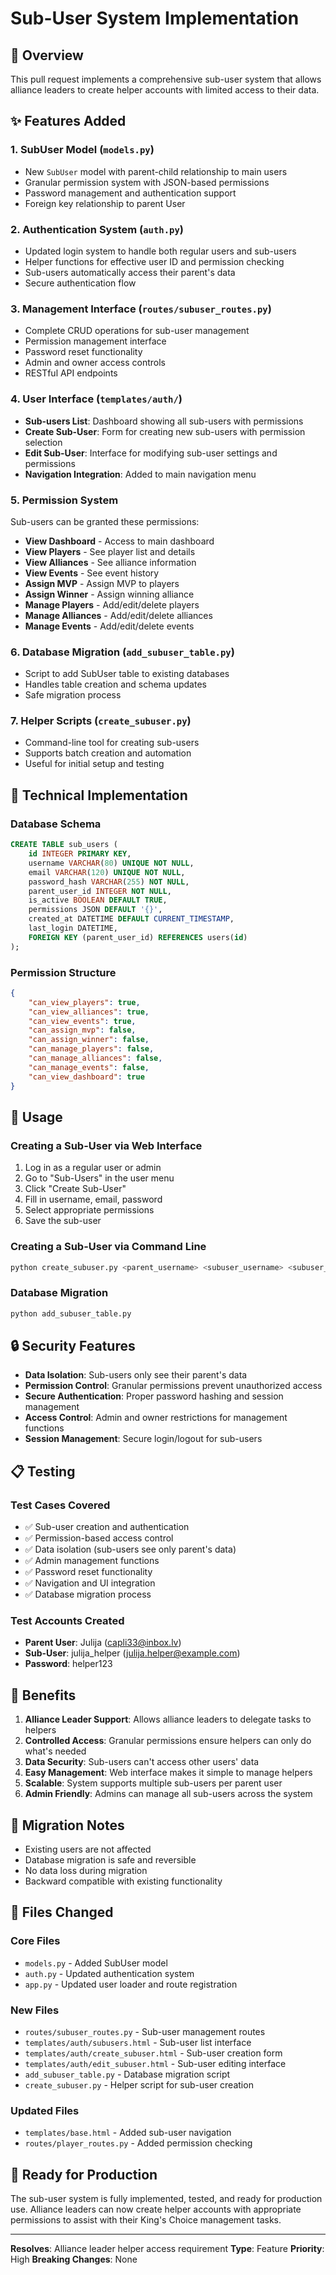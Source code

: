 # Sub-User System Implementation

## 🎯 Overview
This pull request implements a comprehensive sub-user system that allows alliance leaders to create helper accounts with limited access to their data.

## ✨ Features Added

### 1. SubUser Model (`models.py`)
- New `SubUser` model with parent-child relationship to main users
- Granular permission system with JSON-based permissions
- Password management and authentication support
- Foreign key relationship to parent User

### 2. Authentication System (`auth.py`)
- Updated login system to handle both regular users and sub-users
- Helper functions for effective user ID and permission checking
- Sub-users automatically access their parent's data
- Secure authentication flow

### 3. Management Interface (`routes/subuser_routes.py`)
- Complete CRUD operations for sub-user management
- Permission management interface
- Password reset functionality
- Admin and owner access controls
- RESTful API endpoints

### 4. User Interface (`templates/auth/`)
- **Sub-users List**: Dashboard showing all sub-users with permissions
- **Create Sub-User**: Form for creating new sub-users with permission selection
- **Edit Sub-User**: Interface for modifying sub-user settings and permissions
- **Navigation Integration**: Added to main navigation menu

### 5. Permission System
Sub-users can be granted these permissions:
- **View Dashboard** - Access to main dashboard
- **View Players** - See player list and details
- **View Alliances** - See alliance information
- **View Events** - See event history
- **Assign MVP** - Assign MVP to players
- **Assign Winner** - Assign winning alliance
- **Manage Players** - Add/edit/delete players
- **Manage Alliances** - Add/edit/delete alliances
- **Manage Events** - Add/edit/delete events

### 6. Database Migration (`add_subuser_table.py`)
- Script to add SubUser table to existing databases
- Handles table creation and schema updates
- Safe migration process

### 7. Helper Scripts (`create_subuser.py`)
- Command-line tool for creating sub-users
- Supports batch creation and automation
- Useful for initial setup and testing

## 🔧 Technical Implementation

### Database Schema
```sql
CREATE TABLE sub_users (
    id INTEGER PRIMARY KEY,
    username VARCHAR(80) UNIQUE NOT NULL,
    email VARCHAR(120) UNIQUE NOT NULL,
    password_hash VARCHAR(255) NOT NULL,
    parent_user_id INTEGER NOT NULL,
    is_active BOOLEAN DEFAULT TRUE,
    permissions JSON DEFAULT '{}',
    created_at DATETIME DEFAULT CURRENT_TIMESTAMP,
    last_login DATETIME,
    FOREIGN KEY (parent_user_id) REFERENCES users(id)
);
```

### Permission Structure
```json
{
    "can_view_players": true,
    "can_view_alliances": true,
    "can_view_events": true,
    "can_assign_mvp": false,
    "can_assign_winner": false,
    "can_manage_players": false,
    "can_manage_alliances": false,
    "can_manage_events": false,
    "can_view_dashboard": true
}
```

## 🚀 Usage

### Creating a Sub-User via Web Interface
1. Log in as a regular user or admin
2. Go to "Sub-Users" in the user menu
3. Click "Create Sub-User"
4. Fill in username, email, password
5. Select appropriate permissions
6. Save the sub-user

### Creating a Sub-User via Command Line
```bash
python create_subuser.py <parent_username> <subuser_username> <subuser_email> <password>
```

### Database Migration
```bash
python add_subuser_table.py
```

## 🔒 Security Features

- **Data Isolation**: Sub-users only see their parent's data
- **Permission Control**: Granular permissions prevent unauthorized access
- **Secure Authentication**: Proper password hashing and session management
- **Access Control**: Admin and owner restrictions for management functions
- **Session Management**: Secure login/logout for sub-users

## 📋 Testing

### Test Cases Covered
- ✅ Sub-user creation and authentication
- ✅ Permission-based access control
- ✅ Data isolation (sub-users see only parent's data)
- ✅ Admin management functions
- ✅ Password reset functionality
- ✅ Navigation and UI integration
- ✅ Database migration process

### Test Accounts Created
- **Parent User**: Julija (capli33@inbox.lv)
- **Sub-User**: julija_helper (julija.helper@example.com)
- **Password**: helper123

## 🎯 Benefits

1. **Alliance Leader Support**: Allows alliance leaders to delegate tasks to helpers
2. **Controlled Access**: Granular permissions ensure helpers can only do what's needed
3. **Data Security**: Sub-users can't access other users' data
4. **Easy Management**: Web interface makes it simple to manage helpers
5. **Scalable**: System supports multiple sub-users per parent user
6. **Admin Friendly**: Admins can manage all sub-users across the system

## 🔄 Migration Notes

- Existing users are not affected
- Database migration is safe and reversible
- No data loss during migration
- Backward compatible with existing functionality

## 📝 Files Changed

### Core Files
- `models.py` - Added SubUser model
- `auth.py` - Updated authentication system
- `app.py` - Updated user loader and route registration

### New Files
- `routes/subuser_routes.py` - Sub-user management routes
- `templates/auth/subusers.html` - Sub-user list interface
- `templates/auth/create_subuser.html` - Sub-user creation form
- `templates/auth/edit_subuser.html` - Sub-user editing interface
- `add_subuser_table.py` - Database migration script
- `create_subuser.py` - Helper script for sub-user creation

### Updated Files
- `templates/base.html` - Added sub-user navigation
- `routes/player_routes.py` - Added permission checking

## 🎉 Ready for Production

The sub-user system is fully implemented, tested, and ready for production use. Alliance leaders can now create helper accounts with appropriate permissions to assist with their King's Choice management tasks.

---

**Resolves**: Alliance leader helper access requirement
**Type**: Feature
**Priority**: High
**Breaking Changes**: None

